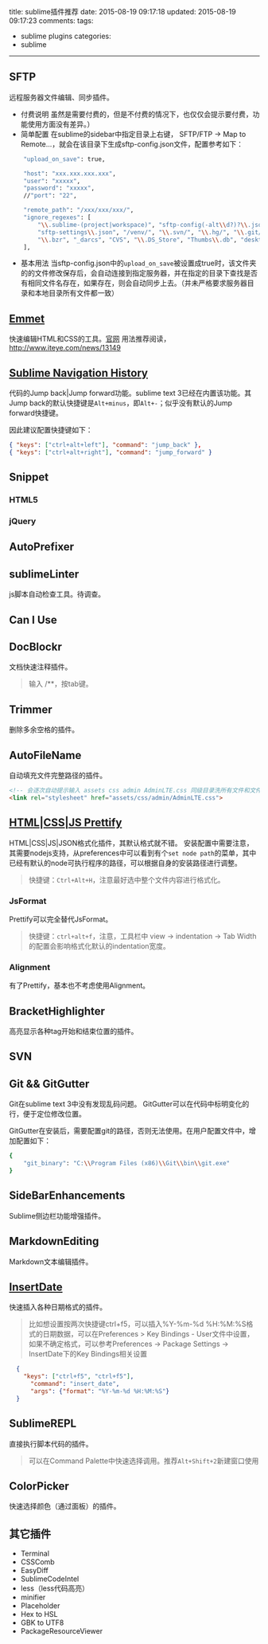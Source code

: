 title: sublime插件推荐
date: 2015-08-19 09:17:18
updated: 2015-08-19 09:17:23
comments:
tags:
- sublime plugins
categories:
- sublime

---

## SFTP
远程服务器文件编辑、同步插件。
+ 付费说明
  虽然是需要付费的，但是不付费的情况下，也仅仅会提示要付费，功能使用方面没有差异。）
+ 简单配置
  在sublime的sidebar中指定目录上右键， SFTP/FTP -> Map to Remote...，就会在该目录下生成sftp-config.json文件，配置参考如下：

```bash
    "upload_on_save": true,

    "host": "xxx.xxx.xxx.xxx",
    "user": "xxxxx",
    "password": "xxxxx",
    //"port": "22",

    "remote_path": "/xxx/xxx/xxx/",
    "ignore_regexes": [
        "\\.sublime-(project|workspace)", "sftp-config(-alt\\d?)?\\.json", "node_modules",
        "sftp-settings\\.json", "/venv/", "\\.svn/", "\\.hg/", "\\.git/",
        "\\.bzr", "_darcs", "CVS", "\\.DS_Store", "Thumbs\\.db", "desktop\\.ini"
    ],
```

<!-- more -->

+ 基本用法
    当sftp-config.json中的`upload_on_save`被设置成true时，该文件夹的的文件修改保存后，会自动连接到指定服务器，并在指定的目录下查找是否有相同文件名存在，如果存在，则会自动同步上去。（并未严格要求服务器目录和本地目录所有文件都一致）

## [Emmet](https://github.com/sergeche/emmet-sublime)
快速编辑HTML和CSS的工具。[官网](http://emmet.io/)
用法推荐阅读，http://www.iteye.com/news/13149

## [Sublime Navigation History](https://github.com/timjrobinson/SublimeNavigationHistory)
代码的Jump back|Jump forward功能。sublime text 3已经在内置该功能。其Jump back的默认快捷键是`Alt+minus`，即`Alt+-`；似乎没有默认的Jump forward快捷键。

因此建议配置快捷键如下：

```json
{ "keys": ["ctrl+alt+left"], "command": "jump_back" },
{ "keys": ["ctrl+alt+right"], "command": "jump_forward" }
```

## Snippet
### HTML5
### jQuery

## AutoPrefixer

## sublimeLinter
js脚本自动检查工具。待调查。

## Can I Use

## DocBlockr
文档快速注释插件。

> 输入 /**，按tab键。

## Trimmer
删除多余空格的插件。

## AutoFileName
自动填充文件完整路径的插件。

```html
<!-- 会逐次自动提示输入 assets css admin AdminLTE.css 同级目录洗所有文件和文件夹  -->
<link rel="stylesheet" href="assets/css/admin/AdminLTE.css">
```

## [HTML|CSS|JS Prettify](https://github.com/victorporof/Sublime-HTMLPrettify)
HTML|CSS|JS|JSON格式化插件，其默认格式就不错。
安装配置中需要注意，其需要nodejs支持，从preferences中可以看到有个`set node path`的菜单，其中已经有默认的node可执行程序的路径，可以根据自身的安装路径进行调整。

> 快捷键：`Ctrl+Alt+H`，注意最好选中整个文件内容进行格式化。

### JsFormat
Prettify可以完全替代JsFormat。

> 快捷键：`ctrl+alt+f`，注意，工具栏中 view -> indentation -> Tab Width 的配置会影响格式化默认的indentation宽度。

### Alignment
有了Prettify，基本也不考虑使用Alignment。

## BracketHighlighter
高亮显示各种tag开始和结束位置的插件。

## SVN

## Git && GitGutter
Git在sublime text 3中没有发现乱码问题。
GitGutter可以在代码中标明变化的行，便于定位修改位置。

GitGutter在安装后，需要配置git的路径，否则无法使用。在用户配置文件中，增加配置如下：

```bash
{
    "git_binary": "C:\\Program Files (x86)\\Git\\bin\\git.exe"
}
```

## SideBarEnhancements
Sublime侧边栏功能增强插件。

## MarkdownEditing
Markdown文本编辑插件。

## [InsertDate](https://packagecontrol.io/packages/InsertDate)
快速插入各种日期格式的插件。

> 比如想设置按两次快捷键ctrl+f5，可以插入%Y-%m-%d %H:%M:%S格式的日期数据，可以在Preferences > Key Bindings - User文件中设置，如果不确定格式，可以参考Preferences -> Package Settings -> InsertDate下的Key Bindings相关设置

```json
  { 
    "keys": ["ctrl+f5", "ctrl+f5"],
      "command": "insert_date",
      "args": {"format": "%Y-%m-%d %H:%M:%S"}
  }
```

## SublimeREPL
直接执行脚本代码的插件。

> 可以在Command Palette中快速选择调用。推荐`Alt+Shift+2`新建窗口使用

## ColorPicker
快速选择颜色（通过面板）的插件。

## 其它插件

+ Terminal
+ CSSComb
+ EasyDiff
+ SublimeCodeIntel
+ less（less代码高亮）
+ minifier
+ Placeholder
+ Hex to HSL
+ GBK to UTF8
+ PackageResourceViewer



